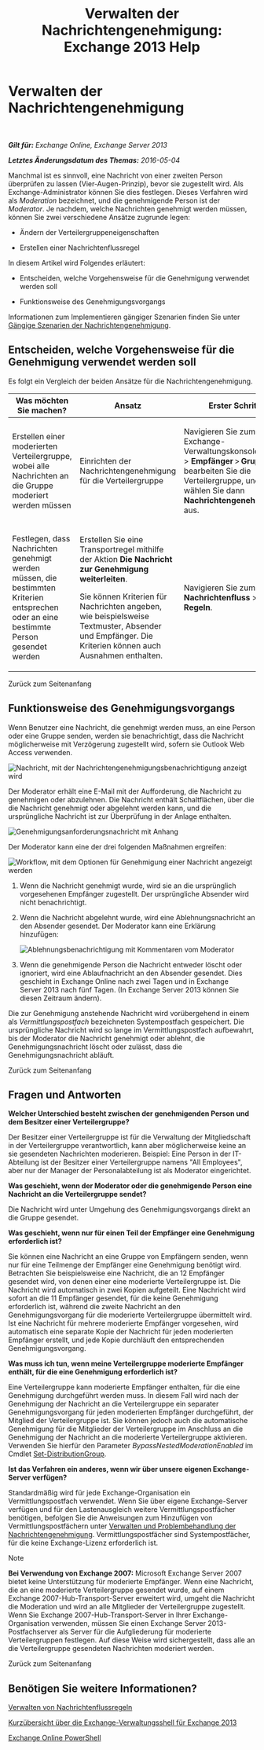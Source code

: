 ﻿---
title: 'Verwalten der Nachrichtengenehmigung: Exchange 2013 Help'
TOCTitle: Verwalten der Nachrichtengenehmigung
ms:assetid: 43a89f71-8002-4cb0-b3c8-1c2b2597f227
ms:mtpsurl: https://technet.microsoft.com/de-de/library/Dd297936(v=EXCHG.150)
ms:contentKeyID: 50475551
ms.date: 04/24/2018
mtps_version: v=EXCHG.150
ms.translationtype: HT
---

# Verwalten der Nachrichtengenehmigung

 

_**Gilt für:** Exchange Online, Exchange Server 2013_

_**Letztes Änderungsdatum des Themas:** 2016-05-04_

Manchmal ist es sinnvoll, eine Nachricht von einer zweiten Person überprüfen zu lassen (Vier-Augen-Prinzip), bevor sie zugestellt wird. Als Exchange-Administrator können Sie dies festlegen. Dieses Verfahren wird als *Moderation* bezeichnet, und die genehmigende Person ist der *Moderator*. Je nachdem, welche Nachrichten genehmigt werden müssen, können Sie zwei verschiedene Ansätze zugrunde legen:

  - Ändern der Verteilergruppeneigenschaften

  - Erstellen einer Nachrichtenflussregel

In diesem Artikel wird Folgendes erläutert:

  - Entscheiden, welche Vorgehensweise für die Genehmigung verwendet werden soll

  - Funktionsweise des Genehmigungsvorgangs

Informationen zum Implementieren gängiger Szenarien finden Sie unter [Gängige Szenarien der Nachrichtengenehmigung](common-message-approval-scenarios-exchange-2013-help.md).

## Entscheiden, welche Vorgehensweise für die Genehmigung verwendet werden soll

Es folgt ein Vergleich der beiden Ansätze für die Nachrichtengenehmigung.


<table>
<colgroup>
<col style="width: 33%" />
<col style="width: 33%" />
<col style="width: 33%" />
</colgroup>
<thead>
<tr class="header">
<th>Was möchten Sie machen?</th>
<th>Ansatz</th>
<th>Erster Schritt</th>
</tr>
</thead>
<tbody>
<tr class="odd">
<td><p>Erstellen einer moderierten Verteilergruppe, wobei alle Nachrichten an die Gruppe moderiert werden müssen</p></td>
<td><p>Einrichten der Nachrichtengenehmigung für die Verteilergruppe</p></td>
<td><p>Navigieren Sie zum Exchange-Verwaltungskonsole (EAC) &gt; <strong>Empfänger</strong> &gt;<strong> Gruppen</strong>, bearbeiten Sie die Verteilergruppe, und wählen Sie dann <strong>Nachrichtengenehmigung</strong> aus.</p></td>
</tr>
<tr class="even">
<td><p>Festlegen, dass Nachrichten genehmigt werden müssen, die bestimmten Kriterien entsprechen oder an eine bestimmte Person gesendet werden</p></td>
<td><p>Erstellen Sie eine Transportregel mithilfe der Aktion <strong>Die Nachricht zur Genehmigung weiterleiten</strong>.</p>
<p>Sie können Kriterien für Nachrichten angeben, wie beispielsweise Textmuster, Absender und Empfänger. Die Kriterien können auch Ausnahmen enthalten.</p></td>
<td><p>Navigieren Sie zum EAC &gt; <strong>Nachrichtenfluss</strong> &gt; <strong>Regeln</strong>.</p></td>
</tr>
</tbody>
</table>


Zurück zum Seitenanfang

## Funktionsweise des Genehmigungsvorgangs

Wenn Benutzer eine Nachricht, die genehmigt werden muss, an eine Person oder eine Gruppe senden, werden sie benachrichtigt, dass die Nachricht möglicherweise mit Verzögerung zugestellt wird, sofern sie Outlook Web Access verwenden.

![Nachricht, mit der Nachrichtengenehmigungsbenachrichtigung anzeigt wird](images/Dd297936.80e2e5f1-0a1e-4c37-9076-794581155405(EXCHG.150).png "Nachricht, mit der Nachrichtengenehmigungsbenachrichtigung anzeigt wird")

Der Moderator erhält eine E-Mail mit der Aufforderung, die Nachricht zu genehmigen oder abzulehnen. Die Nachricht enthält Schaltflächen, über die die Nachricht genehmigt oder abgelehnt werden kann, und die ursprüngliche Nachricht ist zur Überprüfung in der Anlage enthalten.

![Genehmigungsanforderungsnachricht mit Anhang](images/Dd297936.bf517f5a-b10e-40df-a48a-403b395b5962(EXCHG.150).png "Genehmigungsanforderungsnachricht mit Anhang")

Der Moderator kann eine der drei folgenden Maßnahmen ergreifen:

![Workflow, mit dem Optionen für Genehmigung einer Nachricht angezeigt werden](images/Dd297936.dc7a6ca9-c67d-487a-8713-4d628e07f4b3(EXCHG.150).png "Workflow, mit dem Optionen für Genehmigung einer Nachricht angezeigt werden")

1.  Wenn die Nachricht genehmigt wurde, wird sie an die ursprünglich vorgesehenen Empfänger zugestellt. Der ursprüngliche Absender wird nicht benachrichtigt.

2.  Wenn die Nachricht abgelehnt wurde, wird eine Ablehnungsnachricht an den Absender gesendet. Der Moderator kann eine Erklärung hinzufügen:
    
    ![Ablehnungsbenachrichtigung mit Kommentaren vom Moderator](images/Dd297936.a663d36a-c67d-4155-b8f6-4b5dc8e105d9(EXCHG.150).png "Ablehnungsbenachrichtigung mit Kommentaren vom Moderator")  

3.  Wenn die genehmigende Person die Nachricht entweder löscht oder ignoriert, wird eine Ablaufnachricht an den Absender gesendet. Dies geschieht in Exchange Online nach zwei Tagen und in Exchange Server 2013 nach fünf Tagen. (In Exchange Server 2013 können Sie diesen Zeitraum ändern).

Die zur Genehmigung anstehende Nachricht wird vorübergehend in einem als *Vermittlungspostfach* bezeichneten Systempostfach gespeichert. Die ursprüngliche Nachricht wird so lange im Vermittlungspostfach aufbewahrt, bis der Moderator die Nachricht genehmigt oder ablehnt, die Genehmigungsnachricht löscht oder zulässt, dass die Genehmigungsnachricht abläuft.

Zurück zum Seitenanfang

## Fragen und Antworten

**Welcher Unterschied besteht zwischen der genehmigenden Person und dem Besitzer einer Verteilergruppe?**

Der Besitzer einer Verteilergruppe ist für die Verwaltung der Mitgliedschaft in der Verteilergruppe verantwortlich, kann aber möglicherweise keine an sie gesendeten Nachrichten moderieren. Beispiel: Eine Person in der IT-Abteilung ist der Besitzer einer Verteilergruppe namens "All Employees", aber nur der Manager der Personalabteilung ist als Moderator eingerichtet.

**Was geschieht, wenn der Moderator oder die genehmigende Person eine Nachricht an die Verteilergruppe sendet?**

Die Nachricht wird unter Umgehung des Genehmigungsvorgangs direkt an die Gruppe gesendet.

**Was geschieht, wenn nur für einen Teil der Empfänger eine Genehmigung erforderlich ist?**

Sie können eine Nachricht an eine Gruppe von Empfängern senden, wenn nur für eine Teilmenge der Empfänger eine Genehmigung benötigt wird. Betrachten Sie beispielsweise eine Nachricht, die an 12 Empfänger gesendet wird, von denen einer eine moderierte Verteilergruppe ist. Die Nachricht wird automatisch in zwei Kopien aufgeteilt. Eine Nachricht wird sofort an die 11 Empfänger gesendet, für die keine Genehmigung erforderlich ist, während die zweite Nachricht an den Genehmigungsvorgang für die moderierte Verteilergruppe übermittelt wird. Ist eine Nachricht für mehrere moderierte Empfänger vorgesehen, wird automatisch eine separate Kopie der Nachricht für jeden moderierten Empfänger erstellt, und jede Kopie durchläuft den entsprechenden Genehmigungsvorgang.

**Was muss ich tun, wenn meine Verteilergruppe moderierte Empfänger enthält, für die eine Genehmigung erforderlich ist?**

Eine Verteilergruppe kann moderierte Empfänger enthalten, für die eine Genehmigung durchgeführt werden muss. In diesem Fall wird nach der Genehmigung der Nachricht an die Verteilergruppe ein separater Genehmigungsvorgang für jeden moderierten Empfänger durchgeführt, der Mitglied der Verteilergruppe ist. Sie können jedoch auch die automatische Genehmigung für die Mitglieder der Verteilergruppe im Anschluss an die Genehmigung der Nachricht an die moderierte Verteilergruppe aktivieren. Verwenden Sie hierfür den Parameter *BypassNestedModerationEnabled* im Cmdlet [Set-DistributionGroup](https://technet.microsoft.com/de-de/library/bb124955\(v=exchg.150\)).

**Ist das Verfahren ein anderes, wenn wir über unsere eigenen Exchange-Server verfügen?**

Standardmäßig wird für jede Exchange-Organisation ein Vermittlungspostfach verwendet. Wenn Sie über eigene Exchange-Server verfügen und für den Lastenausgleich weitere Vermittlungspostfächer benötigen, befolgen Sie die Anweisungen zum Hinzufügen von Vermittlungspostfächern unter [Verwalten und Problembehandlung der Nachrichtengenehmigung](https://technet.microsoft.com/de-de/library/Dd298110(v=EXCHG.150)). Vermittlungspostfächer sind Systempostfächer, für die keine Exchange-Lizenz erforderlich ist.


> [!NOTE]
> <STRONG>Bei Verwendung von Exchange 2007:</STRONG> Microsoft Exchange Server&nbsp;2007 bietet keine Unterstützung für moderierte Empfänger. Wenn eine Nachricht, die an eine moderierte Verteilergruppe gesendet wurde, auf einem Exchange 2007-Hub-Transport-Server erweitert wird, umgeht die Nachricht die Moderation und wird an alle Mitglieder der Verteilergruppe zugestellt. Wenn Sie Exchange 2007-Hub-Transport-Server in Ihrer Exchange-Organisation verwenden, müssen Sie einen Exchange Server&nbsp;2013-Postfachserver als Server für die Aufgliederung für moderierte Verteilergruppen festlegen. Auf diese Weise wird sichergestellt, dass alle an die Verteilergruppe gesendeten Nachrichten moderiert werden.



Zurück zum Seitenanfang

## Benötigen Sie weitere Informationen?

[Verwalten von Nachrichtenflussregeln](manage-mail-flow-rules-exchange-2013-help.md)

[Kurzübersicht über die Exchange-Verwaltungsshell für Exchange 2013](exchange-management-shell-quick-reference-for-exchange-2013-exchange-2013-help.md)

[Exchange Online PowerShell](https://technet.microsoft.com/de-de/library/jj200677\(v=exchg.150\))


